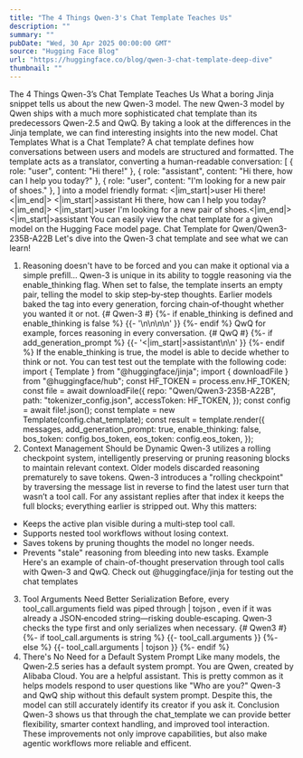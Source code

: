 ```yaml
---
title: "The 4 Things Qwen-3's Chat Template Teaches Us"
description: ""
summary: ""
pubDate: "Wed, 30 Apr 2025 00:00:00 GMT"
source: "Hugging Face Blog"
url: "https://huggingface.co/blog/qwen-3-chat-template-deep-dive"
thumbnail: ""
---
```


The 4 Things Qwen-3’s Chat Template Teaches Us
What a boring Jinja snippet tells us about the new Qwen-3 model.
The new Qwen-3 model by Qwen ships with a much more sophisticated chat template than its predecessors Qwen-2.5 and QwQ. By taking a look at the differences in the Jinja template, we can find interesting insights into the new model.
Chat Templates
What is a Chat Template?
A chat template defines how conversations between users and models are structured and formatted. The template acts as a translator, converting a human-readable conversation:
[
{ role: "user", content: "Hi there!" },
{ role: "assistant", content: "Hi there, how can I help you today?" },
{ role: "user", content: "I'm looking for a new pair of shoes." },
]
into a model friendly format:
<|im_start|>user
Hi there!<|im_end|>
<|im_start|>assistant
Hi there, how can I help you today?<|im_end|>
<|im_start|>user
I'm looking for a new pair of shoes.<|im_end|>
<|im_start|>assistant
<think>
</think>
You can easily view the chat template for a given model on the Hugging Face model page.
Chat Template for Qwen/Qwen3-235B-A22B
Let's dive into the Qwen-3 chat template and see what we can learn!
1. Reasoning doesn't have to be forced
and you can make it optional via a simple prefill...
Qwen-3 is unique in its ability to toggle reasoning via the enable_thinking
flag. When set to false, the template inserts an empty <think></think>
pair, telling the model to skip step‑by‑step thoughts. Earlier models baked the <think>
tag into every generation, forcing chain‑of‑thought whether you wanted it or not.
{# Qwen-3 #}
{%- if enable_thinking is defined and enable_thinking is false %}
{{- '<think>\n\n</think>\n\n' }}
{%- endif %}
QwQ for example, forces reasoning in every conversation.
{# QwQ #}
{%- if add_generation_prompt %}
{{- '<|im_start|>assistant\n<think>\n' }}
{%- endif %}
If the enable_thinking
is true, the model is able to decide whether to think or not.
You can test test out the template with the following code:
import { Template } from "@huggingface/jinja";
import { downloadFile } from "@huggingface/hub";
const HF_TOKEN = process.env.HF_TOKEN;
const file = await downloadFile({
repo: "Qwen/Qwen3-235B-A22B",
path: "tokenizer_config.json",
accessToken: HF_TOKEN,
});
const config = await file!.json();
const template = new Template(config.chat_template);
const result = template.render({
messages,
add_generation_prompt: true,
enable_thinking: false,
bos_token: config.bos_token,
eos_token: config.eos_token,
});
2. Context Management Should be Dynamic
Qwen-3 utilizes a rolling checkpoint system, intelligently preserving or pruning reasoning blocks to maintain relevant context. Older models discarded reasoning prematurely to save tokens.
Qwen-3 introduces a "rolling checkpoint" by traversing the message list in reverse to find the latest user turn that wasn’t a tool call. For any assistant replies after that index it keeps the full <think>
blocks; everything earlier is stripped out.
Why this matters:
- Keeps the active plan visible during a multi‑step tool call.
- Supports nested tool workflows without losing context.
- Saves tokens by pruning thoughts the model no longer needs.
- Prevents "stale" reasoning from bleeding into new tasks.
Example
Here's an example of chain-of-thought preservation through tool calls with Qwen-3 and QwQ.
Check out @huggingface/jinja for testing out the chat templates
3. Tool Arguments Need Better Serialization
Before, every tool_call.arguments
field was piped through | tojson
, even if it was already a JSON‑encoded string—risking double‑escaping. Qwen‑3 checks the type first and only serializes when necessary.
{# Qwen3 #}
{%- if tool_call.arguments is string %}
{{- tool_call.arguments }}
{%- else %}
{{- tool_call.arguments | tojson }}
{%- endif %}
4. There's No Need for a Default System Prompt
Like many models, the Qwen‑2.5 series has a default system prompt.
You are Qwen, created by Alibaba Cloud. You are a helpful assistant.
This is pretty common as it helps models respond to user questions like "Who are you?"
Qwen-3 and QwQ ship without this default system prompt. Despite this, the model can still accurately identify its creator if you ask it.
Conclusion
Qwen-3 shows us that through the chat_template
we can provide better flexibility, smarter context handling, and improved tool interaction. These improvements not only improve capabilities, but also make agentic workflows more reliable and efficent.